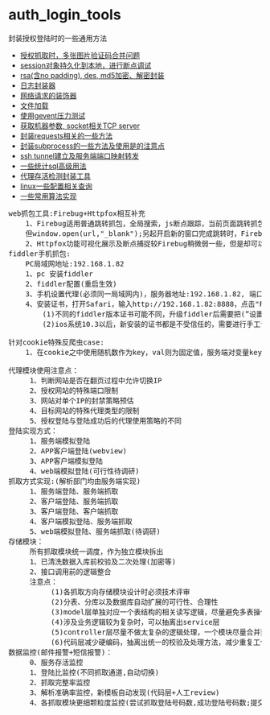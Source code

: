 # auth_login_tools
封装授权登陆时的一些通用方法
* [授权抓取时，多张图片验证码合并问题](https://github.com/wanghuafeng/spider_tools/blob/master/image_merge.py)
* [session对象持久化到本地，进行断点调试](https://github.com/wanghuafeng/spider_tools/blob/master/session_obj_pickle.py)
* [rsa(含no padding), des, md5加密、解密封装](https://github.com/wanghuafeng/spider_tools/blob/master/__encrypt.py)
* [日志封装器](https://github.com/wanghuafeng/spider_tools/blob/master/__logger.py)
* [网络请求的装饰器](https://github.com/wanghuafeng/spider_tools/blob/master/decorator.py)
* [文件加载](https://github.com/wanghuafeng/spider_tools/blob/master/load_config.py)
* [使用gevent压力测试](https://github.com/wanghuafeng/spider_tools/blob/master/_gevent.py)
* [获取机器参数, socket相关TCP server](https://github.com/wanghuafeng/spider_tools/blob/master/_socket.py)
* [封装requests相关的一些方法](https://github.com/wanghuafeng/spider_tools/blob/master/_requests.py)
* [封装subprocess的一些方法及使用是的注意点](https://github.com/wanghuafeng/spider_tools/blob/master/_subprocess.py)
* [ssh tunnel建立及服务端端口映射转发](https://github.com/wanghuafeng/spider_tools/blob/master/ssh_tunnel.py)
* [一些统计sql高级用法](https://github.com/wanghuafeng/spider_tools/blob/master/some_sql.sql)
* [代理存活检测封装工具](https://github.com/wanghuafeng/spider_tools/blob/master/proxy_alive_check_utils.py)
* [linux一些配置相关查询](https://github.com/wanghuafeng/spider_tools/blob/master/linux_relative.py)
* [一些常用算法实现](https://github.com/wanghuafeng/spider_tools/blob/master/arith.py)
<pre>
web抓包工具:Firebug+Httpfox相互补充
	1、Firebug适用普通跳转抓包，全局搜索，js断点跟踪，当前页面跳转抓包
	但window.open(url,"_blank");另起开启新的窗口完成跳转时，Firebug的Presist设置会无效，导致跳转页可能会有丢包的情况
	2、Httpfox功能可视化展示及断点捕捉较Firebug稍微弱一些，但是却可以弥补Firebug在新窗口跳转时捕获所有网络交互包
fiddler手机抓包:
    PC局域网地址:192.168.1.82
    1、pc 安装fiddler
    2、fiddler配置(重启生效)
    3、手机设置代理(必须同一局域网内)，服务器地址:192.168.1.82, 端口:8888
    4、安装证书，打开Safari，输入http://192.168.1.82:8888，点击"FiddlerRoot certificate"进行证书安装
        (1)不同的fiddler版本证书可能不同，升级fiddler后需要把(”设置“->“通用”->"描述文件")证书删除后重新安装
        (2)ios系统10.3以后，新安装的证书都是不受信任的，需要进行手工设置, 设置方式：设置->通用->关于本机->证书信任设置->  找到 fiddler证书，打开信任开关

针对cookie特殊反爬虫case:
    1、在cookie之中使用随机数作为key，val则为固定值，服务端对变量key进行校验 (hun)

代理模块使用注意点：
     1、判断网站是否在翻页过程中允许切换IP
     2、授权网站的特殊端口限制
     3、网站对单个IP的封禁策略预估
     4、目标网站的特殊代理类型的限制
     5、授权登陆与登陆成功后的代理使用策略的不同
登陆实现方式：
     1、服务端模拟登陆
     2、APP客户端登陆(webview)
     3、APP客户端模拟登陆
     4、web端模拟登陆(可行性待调研)
抓取方式实现:(解析部门均由服务端实现)
     1、服务端登陆、服务端抓取
     2、客户端登陆、服务端抓取
     3、客户端登陆、客户端抓取
     4、客户端模拟登陆、服务端抓取
     5、web端模拟登陆、服务端抓取(待调研)
存储模块：
     所有抓取模块统一调度，作为独立模块拆出
     1、已清洗数据入库前校验及二次处理(加密等)
     2、接口调用前的逻辑整合
     注意点：
          (1)各抓取方向存储模块设计时必须技术评审
          (2)分表、分库以及数据库自动扩展的可行性、合理性
          (3)model层单独对应一个表结构的相关读写逻辑，尽量避免多表操作混到一个model中
          (4)涉及业务逻辑较为复杂时，可以抽离出service层
          (5)controller层尽量不做太复杂的逻辑处理，一个模块尽量合并到一个controller中
          (6)代码层减少硬编码，抽离出统一的校验及处理方法，减少重复工作
数据监控(邮件报警+短信报警)：
     0、服务存活监控
     1、登陆比监控(不同抓取通道,自动切换)
     2、抓取完整率监控
     3、解析准确率监控，新模板自动发现(代码层+人工review)
     4、各抓取模块更细颗粒度监控(尝试抓取登陆号码数,成功登陆号码数;提交验证码数,验证成功号码数;开始抓取号码数,抓取成功号码数;号码登陆成功率，号码抓取成功率，开始抓取成功率，整体转化率)
</pre>
